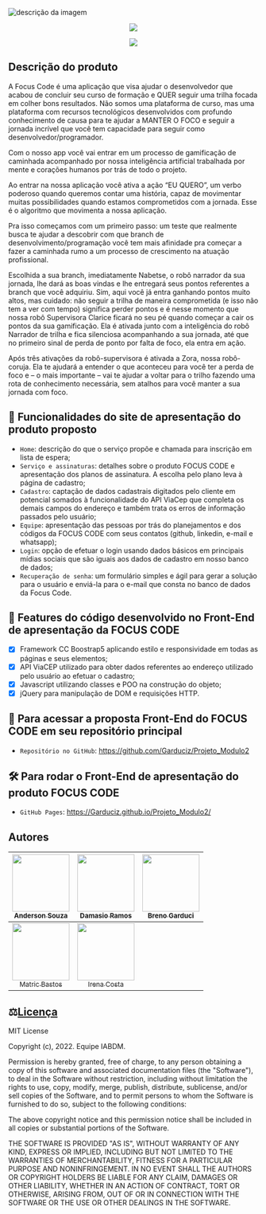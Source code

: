 ![descrição da imagem](https://github.com/irenacosta/Projeto_Modulo2/blob/fa2e7fce045ae24b5eee0a8e9b2160c41ddcad15/img/Produto%20Focus%20Code%20(2).png)

<p align="center">
<img src="http://img.shields.io/static/v1?label=FRONT-END&message=CONCLUIDO&color=GREEN&style=for-the-badge"/>
</p>


<p align="center">
<img src="http://img.shields.io/static/v1?label=I.A.&message=ARQUITETURA%20EM%20DESENVOLVIMENTO%20E%20TESTES&color=GREEN&style=for-the-badge"/>
</p>

## Descrição do produto 

A Focus Code é uma aplicação que visa ajudar o desenvolvedor que acabou de concluir seu curso de formação e QUER seguir uma trilha focada em colher bons resultados. Não somos uma plataforma de curso, mas uma plataforma com recursos tecnológicos desenvolvidos com profundo conhecimento de causa para te ajudar a MANTER O FOCO e seguir a jornada incrível que você tem capacidade para seguir como desenvolvedor/programador.

Com o nosso app você vai entrar em um processo de gamificação de caminhada acompanhado por nossa inteligência artificial trabalhada por mente e corações humanos por trás de todo o projeto.

Ao entrar na nossa aplicação você ativa a ação “EU QUERO”, um verbo poderoso quando queremos contar uma história, capaz de movimentar muitas possibilidades quando estamos comprometidos com a jornada. Esse é o algoritmo que movimenta a nossa aplicação.

Pra isso começamos com um primeiro passo: um teste que realmente busca te ajudar a descobrir com que branch de desenvolvimento/programação você tem mais afinidade pra começar a fazer a caminhada rumo a um processo de crescimento na atuação profissional.

Escolhida a sua branch, imediatamente Nabetse, o robô narrador da sua jornada, lhe dará as boas vindas e lhe entregará seus pontos referentes a branch que você adquiriu. Sim, aqui você já entra ganhando pontos muito altos, mas cuidado: não seguir a trilha de maneira comprometida (e isso não tem a ver com tempo) significa perder pontos e é nesse momento que nossa robô Supervisora Clarice ficará no seu pé quando começar a cair os pontos da sua gamificação. Ela é ativada junto com a inteligência do robô Narrador de trilha e fica silenciosa acompanhando a sua jornada, até que no primeiro sinal de perda de ponto por falta de foco, ela entra em ação.

Após três ativações da robô-supervisora é ativada a Zora, nossa robô-coruja. Ela te ajudará a entender o que aconteceu para você ter a perda de foco e – o mais importante – vai te ajudar a voltar para o trilho fazendo uma rota de conhecimento necessária, sem atalhos para você manter a sua jornada com foco. 


## :hammer: Funcionalidades do site de apresentação do produto proposto

- `Home`: descrição do que o serviço propõe e chamada para inscrição em lista de espera;
- `Serviço e assinaturas`: detalhes sobre o produto FOCUS CODE e apresentação dos planos de assinatura. A escolha pelo plano leva à página de cadastro;
- `Cadastro`: captação de dados cadastrais digitados pelo cliente em potencial somados à funcionalidade do API ViaCep que completa os demais campos do endereço e também trata os    erros de informação passados pelo usuário;
- `Equipe`: apresentação das pessoas por trás do planejamentos e dos códigos da FOCUS CODE com seus contatos (github, linkedin, e-mail e whatsapp);
- `Login`: opção de efetuar o login usando dados básicos em principais mídias sociais que são iguais aos dados de cadastro em nosso banco de dados;
- `Recuperação de senha`: um formulário simples e ágil para gerar a solução para o usuário e enviá-la para o e-mail que consta no banco de dados da Focus Code.

## :hammer: Features do código desenvolvido no Front-End de apresentação da FOCUS CODE

- [x] Framework CC Boostrap5 aplicando estilo e responsividade em todas as páginas e seus elementos;
- [x] API ViaCEP utilizado para obter dados referentes ao endereço utilizado pelo usuário ao efetuar o cadastro;
- [x] Javascript utilizando classes e POO na construção do objeto;
- [x] jQuery para manipulação de DOM e requisições HTTP.

## 📁 Para acessar a proposta Front-End do FOCUS CODE em seu repositório principal
- `Repositório no GitHub`: https://github.com/Garduciz/Projeto_Modulo2

## 🛠️ Para rodar o Front-End de apresentação do produto FOCUS CODE
- `GitHub Pages`: https://Garduciz.github.io/Projeto_Modulo2/


## Autores

| [<img src="https://avatars.githubusercontent.com/u/96266819?v=4" width=115><br><sub>Anderson Souza</sub>](https://github.com/Andersonjmc) |  [<img src="https://avatars.githubusercontent.com/u/96209345?v=4" width=115><br><sub>Damasio Ramos</sub>](https://github.com/DamasioRamos) |  [<img src="https://avatars.githubusercontent.com/u/94760419?v=4" width=115><br><sub>Breno Garduci</sub>](https://github.com/Garduciz) |
| :---: | :---: | :---: |
| [<img src="https://avatars.githubusercontent.com/u/55266551?v=4" width=115><br><sub>Matric Bastos</sub>](https://github.com/matricbts) |  [<img src="https://avatars.githubusercontent.com/u/94466133?v=4" width=115><br><sub>Irena Costa</sub>](https://github.com/irenacosta) |

## ⚖️[Licença](#licença)
MIT License

Copyright (c), 2022. Equipe IABDM.

Permission is hereby granted, free of charge, to any person obtaining a copy of this software and associated documentation files (the "Software"), to deal
in the Software without restriction, including without limitation the rights to use, copy, modify, merge, publish, distribute, sublicense, and/or sell
copies of the Software, and to permit persons to whom the Software is furnished to do so, subject to the following conditions:

The above copyright notice and this permission notice shall be included in all copies or substantial portions of the Software.

THE SOFTWARE IS PROVIDED "AS IS", WITHOUT WARRANTY OF ANY KIND, EXPRESS OR IMPLIED, INCLUDING BUT NOT LIMITED TO THE WARRANTIES OF MERCHANTABILITY,
FITNESS FOR A PARTICULAR PURPOSE AND NONINFRINGEMENT. IN NO EVENT SHALL THE AUTHORS OR COPYRIGHT HOLDERS BE LIABLE FOR ANY CLAIM, DAMAGES OR OTHER
LIABILITY, WHETHER IN AN ACTION OF CONTRACT, TORT OR OTHERWISE, ARISING FROM, OUT OF OR IN CONNECTION WITH THE SOFTWARE OR THE USE OR OTHER DEALINGS IN THE
SOFTWARE.
